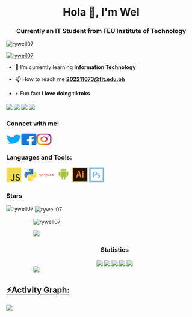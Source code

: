 <h1 align="center">Hola 👋, I'm Wel </h1>
<h3 align="center">Currently an IT Student from FEU Institute of Technology</h3>
<p align="left"> <img src="https://komarev.com/ghpvc/?username=rywell07&label=Profile%20views&color=0e75b6&style=flat" alt="rywell07" /> </p>

<p align="left"> <a href="https://github.com/ryo-ma/github-profile-trophy"><img src="https://github-profile-trophy.vercel.app/?username=rywell07&theme=onedark" alt="rywell07" /></a> </p>

- 🌱 I’m currently learning **Information Technology**

- 📫 How to reach me **202211673@fit.edu.ph**
- ⚡ Fun fact **I love doing tiktoks**

<div> <a href="https://twitter.com/@hahaha" target="_blank"><img src="https://img.shields.io/badge/Twitter-1DA1F2?style=for-the-badge&logo=twitter&logoColor=white" target="_blank"></a>
<a href="https://github.com/rywell07" target="_blank"><img src="https://img.shields.io/badge/GitHub-100000?style=for-the-badge&logo=github&logoColor=white" target="_blank"></a>
<a href="https://instagram.com/@Ellrwy" target="_blank"><img src="https://img.shields.io/badge/Instagram-E4405F?style=for-the-badge&logo=instagram&logoColor=white" target="_blank"></a>
<a href = "mailto:202211673@fit.edu.ph"><img src="https://img.shields.io/badge/-Gmail-%23333?style=for-the-badge&logo=gmail&logoColor=white" target="_blank"></a>
</div><h3 align="left">Connect with me:</h3>
<p align="left">
<a href="https://twitter.com/@hahaha" target="blank"><img align="center" src="https://raw.githubusercontent.com/teamedwardforever/Readme-Generator/71f25dd8b98329b168142a6b782a107b75eab178/svg/Social/twitter.svg" alt="@hahaha" height="30" width="40" /></a><a href="https://fb.com/Rywell" target="blank"><img align="center" src="https://raw.githubusercontent.com/teamedwardforever/Readme-Generator/71f25dd8b98329b168142a6b782a107b75eab178/svg/Social/facebook.svg" alt="Rywell" height="30" width="40" /></a><a href="https://instagram.com/@Ellrwy" target="blank"><img align="center" src="https://raw.githubusercontent.com/teamedwardforever/Readme-Generator/71f25dd8b98329b168142a6b782a107b75eab178/svg/Social/instagram.svg" alt="@Ellrwy" height="30" width="40" /></a></p>

<h3 align="left">Languages and Tools:</h3>
<p align="left">
<img src="https://raw.githubusercontent.com/teamedwardforever/Readme-Generator/71f25dd8b98329b168142a6b782a107b75eab178/svg/Skills/Languages/javascript-original.svg" alt="Javascript" width="40" height="40"/>
<img src="https://raw.githubusercontent.com/teamedwardforever/Readme-Generator/71f25dd8b98329b168142a6b782a107b75eab178/svg/Skills/Languages/python-original.svg" alt="Python" width="40" height="40"/>
<img src="https://raw.githubusercontent.com/teamedwardforever/Readme-Generator/71f25dd8b98329b168142a6b782a107b75eab178/svg/Skills/Database/oracle-original.svg" alt="Oracle" width="40" height="40"/>
<img src="https://raw.githubusercontent.com/teamedwardforever/Readme-Generator/71f25dd8b98329b168142a6b782a107b75eab178/svg/Skills/Mobile/android-original-wordmark.svg" alt="Android" width="40" height="40"/>
<img src="https://raw.githubusercontent.com/teamedwardforever/Readme-Generator/71f25dd8b98329b168142a6b782a107b75eab178/svg/Skills/Software/adobe_illustrator-icon%20(1).svg" alt="Adobe Illustrator" width="40" height="40"/>
<img src="https://raw.githubusercontent.com/teamedwardforever/Readme-Generator/71f25dd8b98329b168142a6b782a107b75eab178/svg/Skills/Software/photoshop-line.svg" alt="Photoshop" width="40" height="40"/>
</p>

<h3 align="left">Stars</h3>
<img align="left" height="180em" src="https://github-readme-stats.vercel.app/api/top-langs/?username=rywell07&layout=compact&theme=" alt=rywell07 />

<p>&nbsp;<img align="center" height="180em" src="https://github-readme-stats.vercel.app/api?username=rywell07&show_icons=true&locale=en&theme=tokyonight" alt="rywell07" /></p>

<p><img align="center" height="180em" src="https://github-readme-streak-stats.herokuapp.com/?user=rywell07&theme=tokyonight" alt="rywell07" /></p>

<img src="https://user-images.githubusercontent.com/73097560/115834477-dbab4500-a447-11eb-908a-139a6edaec5c.gif"><h3 align="center">Statistics</h3>
<div align="center">
<a href="https://github.com/rywell07">
<img align="center" src="http://github-profile-summary-cards.vercel.app/api/cards/stats?username=rywell07&theme=2077" height="180em" />
<img align="center" src="http://github-profile-summary-cards.vercel.app/api/cards/most-commit-language?username=rywell07&theme=2077" height="180em" />
<img align="center" src="http://github-profile-summary-cards.vercel.app/api/cards/repos-per-language?username=rywell07&theme=2077" height="180em" />
<img align="center" src="http://github-profile-summary-cards.vercel.app/api/cards/productive-time?username=rywell07&theme=2077" height="180em" />
<img align="center" src="http://github-profile-summary-cards.vercel.app/api/cards/profile-details?username=rywell07&theme=2077" height="180em" />
</div>
<img src="https://user-images.githubusercontent.com/73097560/115834477-dbab4500-a447-11eb-908a-139a6edaec5c.gif"><h2 align="left">⚡Activity Graph:</h2>
<img align="center" src="https://github-readme-activity-graph.vercel.app/graph?username=rywell07&theme=react-dark"/>
